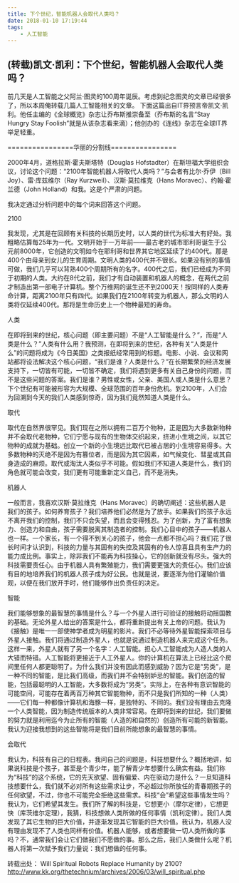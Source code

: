 ```yaml
---
title: 下个世纪，智能机器人会取代人类吗？
date: 2018-01-10 17:19:44
tags:  
    - 人工智能 
---
```


## (转载)凯文·凯利：下个世纪，智能机器人会取代人类吗？

前几天是人工智能之父阿兰·图灵的100周年诞辰。考虑到纪念图灵的文章已经很多了，所以本周俺转载几篇人工智能相关的文章。
下面这篇出自IT界预言帝凯文·凯利。他任主编的《全球概览》杂志让乔布斯推崇备至（乔布斯的名言“Stay Hungry Stay Foolish”就是从该杂志看来滴）；他创办的《连线》杂志在全球IT界举足轻重。

================华丽的分割线================

<!-- more -->

2000年4月，道格拉斯·霍夫斯塔特（Douglas Hofstadter）在斯坦福大学组织会议，讨论这个问题：“2100年智能机器人将取代人类吗？”与会者有比尔·乔伊（Bill Joy）、雷·库兹维尔（Ray Kurzweil）、汉斯·莫拉维克（Hans Moravec）、约翰·霍兰德（John Holland）和我。这是个严肃的问题。

我决定通过分析问题中的每个词来回答这个问题。

2100

我发现，尤其是在回顾有关科技的长期历史时，以人类的世代为标准大有好处。我粗略估算每25年为一代。文明开始于一万年前——最古老的城市耶利哥诞生于公元前8000年，它创造的文明如今在耶利哥和世界其它地区延续了约400代。那是400个由母亲到女儿的生育周期。文明人类的400代并不很长。如果没有别的事情可做，我们几乎可以背熟400个周期所有的名字。400代之后，我们已经成为不同于初期的人类。大约在8代之前，我们才有自动装置和机器人的概念，在两代之前才制造出第一部电子计算机。整个万维网的诞生还不到2000天！按同样的人类寿命计算，距离2100年只有四代。如果我们在2100年转变为机器人，那么文明的人类将仅延续400代。那将是生命历史上一个物种最短的寿命。

人类

在即将到来的世纪，核心问题（即主要问题）不是“人工智能是什么？”，而是“人类是什么？”人类有什么用？我预测，在即将到来的世纪，各种有关“人类是什么”的问题将成为《今日美国》之类报纸经常用到的标题。电影、小说、会议和网站都将设法解决这个核心问题，“我们是谁？人类是什么？”在长期繁荣的经济发展支持下，一切皆有可能，一切皆不确定，我们将遇到更多有关自己身份的问题，而不是这些问题的答案。我们是谁？男性或女性，父亲、美国人或人类是什么意思？下个世纪有可能被形容为大规模、全球范围的百年身份危机。到2100年，人们会为回溯到今天的我们人类感到惊奇，因为我们竟然知道人类是什么。

取代

取代在自然界很罕见。我们现在之所以拥有二百万个物种，正是因为大多数新物种并不会取代老物种，它们宁愿与现有的生物体交织起来，挤进小生境之间，以其它物种的成就为基础。创立一个新的小生境远比取代已被占居的小生境容易得多。大多数物种的灭绝不是因为有篡位者，而是因为其它因素，如气候变化、彗星或其自身造成的麻烦。取代或淘汰人类似乎不可能。假如我们不知道人类是什么，我们的角色就可能会改变，我们更有可能重新定义自己，而不是消失。

机器人

一般而言，我喜欢汉斯·莫拉维克（Hans Moravec）的确切阐述：这些机器人是我们的孩子。如何养育孩子？我们培养他们必然是为了放手。如果我们的孩子永远不离开我们的控制，我们不只会失望，而且会变得残忍。为了创新，为了富有想象力、创造力和自由，孩子需要脱离其制造者的控制。我们心目中的孩子——机器人也一样。一个家长，有一个得不到关心的孩子，他会一点都不担心吗？我们花了很长时间才认识到，科技的力量与其固有的失控及其固有的令人惊喜且具有生产力的能力成比例。事实上，除非我们不能再为科技操心，它的创新就没有尽头。强大的科技需要责任心。由于机器人具有繁殖能力，我们需要更强大的责任心。我们应该有目的地培养我们的机器人孩子成为好公民。也就是说，要逐渐为他们灌输价值观，以便在我们放开手时，他们能够作出负责任的决定。

智能

我们能够想象的最智慧的事情是什么？与一个外星人进行可验证的接触将动摇国教的基础。无论外星人给出的答案是什么，都将重新提出有关上帝的问题。我认为《接触》是唯一一部使神学者成为明星的影片。我们不必等待外星智能探索项目与外星人接触。我们将通过制造外星人，也就是说通过制造机器人来完成这个任务。这样一来，外星人就有了另一个名字：人工智能。担心人工智能成为人造人类的人大错而特错。人工智能将更接近于人工外星人。你的计算机在算法上已经比这个房间里任何人都更聪明了。为什么我们并没有因此而感到威胁？因为它是“另类”，是一种不同的智能，是比我们高级，而我们并不会特别妒忌的智能。我们创造的智能，包括最聪明的人工智能，大多数将成为“另类”。实际上，在各种有意识智能的可能空间，可能存在着两百万种其它智能物种，而不只是我们所知的一种（人类）——它们每一种都像计算机和海豚一样，是独特的、不同的。我们没有理由去克隆一个人类智能，因为制造传统版本的人类非常容易。在即将到来的世纪，我们要做的努力就是利用迄今为止所有的智能（人造的和自然的）创造所有可能的新智能。我认为迎接我想到的这些智能将是我们目前所能想象的最智慧的事情。

会取代

我认为，科技有自己的日程表。我问自己的问题是，科技想要什么？概括地讲，如果说科技是个孩子，甚至是个青少年，能了解青少年想要什么确实有益。我们称为“科技”的这个系统，它的先天欲望、固有偏爱、内在驱动力是什么？一旦知道科技想要什么，我们就不必对所有这些需求让步，不必超过你所放任的青春期孩子的任何欲望，不过，你也不可能完全拒绝这些需求。科技“会”希望这些事情发生吗？我认为，它们希望其发生。我们所了解的科技是，它想更小（摩尔定律），它想更快（库茨维尔定理），我猜，科技想做人类所做的任何事情（凯利定律）。我们人类发现了其它生物的巨大价值，并逐渐发现其它智能的巨大价值。我认为，机器人没有理由发现不了人类也同样有价值。机器人能够，或者想要做一切人类所做的事吗？不，通常我们会让它们做我们不愿做的事。那么之后，我们人类做什么呢？机器人将第一次赋予我们力量说：我们想做的任何事。

转载出处：
Will Spiritual Robots Replace Humanity by 2100?
http://www.kk.org/thetechnium/archives/2006/03/will_spiritual.php